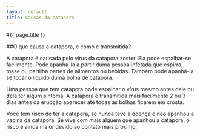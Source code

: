 ```yaml
---
layout: default
title: Causas da catapora
---
```


#{{ page.title }}

##O que causa a catapora, e como é transmitida?

A catapora é causada pelo vírus da catapora zoster. Ela pode espalhar-se facilmente. Pode apanhá-la a partir duma pessoa infetada que espirra, tosse ou partilha partes de alimentos ou bebidas. Também pode apanhá-la se tocar o líquido duma bolha de catapora.

Uma pessoa que tem catapora pode espalhar o vírus mesmo antes dele ou dela ter algum sintoma. A catapora é transmitida mais facilmente 2 ou 3 dias antes da erupção aparecer até todas as bolhas ficarem em crosta.

Você tem risco de ter a catapora, se nunca teve a doença e não apanhou a vacina da catapora. Se vive com mais alguém que apanhou a catapora, o risco é ainda maior devido ao contato mais próximo.
